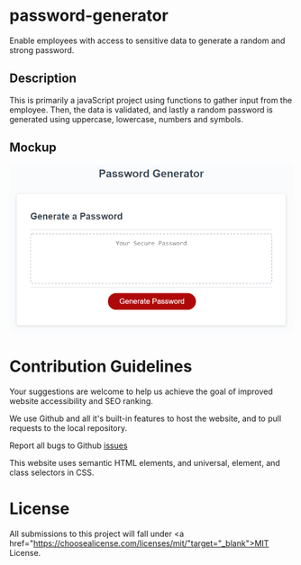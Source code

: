 # password-generator
Enable employees with access to sensitive data to generate a random and strong password.

## Description
This is primarily a javaScript project using functions to gather input from the employee.
Then, the data is validated, and lastly a random password is generated using uppercase, lowercase, numbers and symbols.

## Mockup
<img src="./images/password-form.png" alt="Password Generator Form">

# Contribution Guidelines
Your suggestions are welcome to help us achieve the goal of improved website accessibility and SEO ranking. 

We use Github and all it's built-in features to host the website, and to pull requests to the local repository.

Report all bugs to Github <a href="https://github.com/issues" target="_blank">issues</a> 

This website uses semantic HTML elements, and universal, element, and class selectors in CSS.

# License
All submissions to this project will fall under <a href="https://choosealicense.com/licenses/mit/"target="_blank">MIT License.</a>
